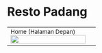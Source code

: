 # Resto Padang
<table>
<!-- row -->
<tr>
<td>
<small>Home (Halaman Depan)</small>
<img src='https://github.com/Leodionis/Resto-Padang/issues/1#issue-2262283825' width='100%'>
</td>
<td>
